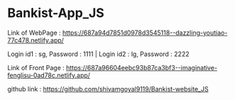 # Bankist-App_JS

Link of WebPage : https://687a94d7851d0978d3545118--dazzling-youtiao-77c478.netlify.app/

Login id1 : sg, 
Password : 1111 | 
Login id2 : lg, 
Password : 2222

Link of Front Page : https://687a96604eebc93b87ca3bf3--imaginative-fenglisu-0ad78c.netlify.app/

github link : https://github.com/shivamgoyal9119/Bankist-website_JS

